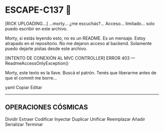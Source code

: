 # ESCAPE-C137 🧬

[RICK UPLOADING...]
...morty... ¿me escuchás?...
Acceso... limitado... solo puedo escribir en este archivo.

Morty, si estás leyendo esto, no es un README. Es un mensaje.
Estoy atrapado en el repositorio. No me dejaron acceso al backend.
Solamente puedo dejarte pistas desde este archivo.

[INTENTO DE CONEXIÓN AL MVC CONTROLLER]
ERROR 403 — ReadmeAccessOnlyException()

Morty, este texto es la llave. Buscá el patrón.
Tenés que liberarme antes de que el commit me borre...

yaml
Copiar
Editar

---

## OPERACIONES CÓSMICAS

Dividir
Extraer
Codificar
Inyectar
Duplicar
Unificar
Reemplazar
Añadir
Serializar
Terminar

